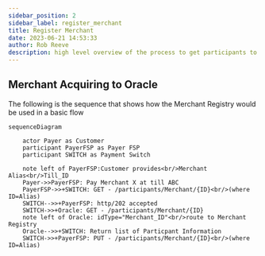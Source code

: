 ```yaml
---  
sidebar_position: 2  
sidebar_label: register_merchant
title: Register Merchant
date: 2023-06-21 14:53:33
author: Rob Reeve
description: high level overview of the process to get participants to pay merchant
---  
```


## Merchant Acquiring to Oracle

The following is the sequence that shows how the Merchant Registry would be used in a basic flow

```mermaid
sequenceDiagram

    actor Payer as Customer
    participant PayerFSP as Payer FSP
    participant SWITCH as Payment Switch

    note left of PayerFSP:Customer provides<br/>Merchant Alias<br/>Till_ID
    Payer->>PayerFSP: Pay Merchant X at till ABC
    PayerFSP->>+SWITCH: GET - /participants/Merchant/{ID}<br/>(where ID=Alias)
    SWITCH-->>+PayerFSP: http/202 accepted
    SWITCH->>+Oracle: GET - /participants/Merchant/{ID}
    note left of Oracle: idType="Merchant_ID"<br/>route to Merchant Registry
    Oracle-->>+SWITCH: Return list of Particpant Information
    SWITCH->>+PayerFSP: PUT - /participants/Merchant/{ID}<br/>(where ID=Alias)
```

